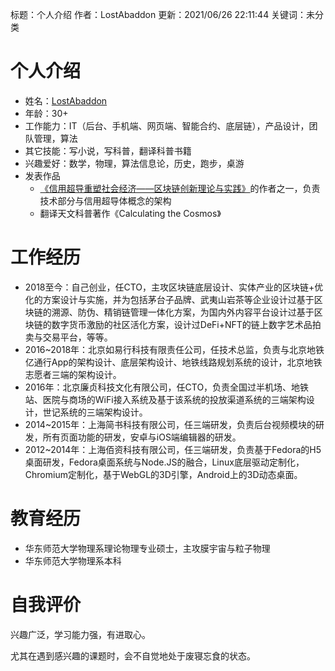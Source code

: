 标题：个人介绍
作者：LostAbaddon
更新：2021/06/26 22:11:44
关键词：未分类

# 个人介绍

-	姓名：[LostAbaddon](mailto:lostabaddon@gmail.com)
-	年龄：30+
-	工作能力：IT（后台、手机端、网页端、智能合约、底层链），产品设计，团队管理，算法
-	其它技能：写小说，写科普，翻译科普书籍
-	兴趣爱好：数学，物理，算法信息论，历史，跑步，桌游
-	发表作品
	-	[《信用超导重塑社会经济——区块链创新理论与实践》](https://detail.tmall.com/item.htm?id=645784153731)的作者之一，负责技术部分与信用超导体概念的架构
	-	翻译天文科普著作《Calculating the Cosmos》

# 工作经历

-	2018至今：自己创业，任CTO，主攻区块链底层设计、实体产业的区块链+优化的方案设计与实施，并为包括茅台子品牌、武夷山岩茶等企业设计过基于区块链的溯源、防伪、精销链管理一体化方案，为国内外内容平台设计过基于区块链的数字货币激励的社区活化方案，设计过DeFi+NFT的链上数字艺术品拍卖与交易平台，等等。
-	2016~2018年：北京如易行科技有限责任公司，任技术总监，负责与北京地铁亿通行App的架构设计、底层架构设计、地铁线路规划系统的设计，北京地铁志愿者三端的架构设计。
-	2016年：北京廉贞科技文化有限公司，任CTO，负责全国过半机场、地铁站、医院与商场的WiFi接入系统及基于该系统的投放渠道系统的三端架构设计，世记系统的三端架构设计。
-	2014~2015年：上海简书科技有限公司，任三端研发，负责后台视频模块的研发，所有页面功能的研发，安卓与iOS端编辑器的研发。
-	2012~2014年：上海佰资科技有限公司，任三端研发，负责基于Fedora的H5桌面研发，Fedora桌面系统与Node.JS的融合，Linux底层驱动定制化，Chromium定制化，基于WebGL的3D引擎，Android上的3D动态桌面。

# 教育经历

-	华东师范大学物理系理论物理专业硕士，主攻膜宇宙与粒子物理
-	华东师范大学物理系本科

# 自我评价

兴趣广泛，学习能力强，有进取心。

尤其在遇到感兴趣的课题时，会不自觉地处于废寝忘食的状态。